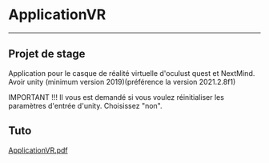 # ApplicationVR
-----------------
Projet de stage
--------------------
Application pour le casque de réalité virtuelle d'oculust quest et NextMind.
Avoir unity (minimum version 2019)(préférence la version 2021.2.8f1)

IMPORTANT !!!
Il vous est demandé si vous voulez réinitialiser les paramètres d'entrée d'unity. Choisissez "non".

Tuto
------------


[ApplicationVR.pdf](https://github.com/christopher313/ApplicationVR/files/7934696/ApplicationVR.pdf)
